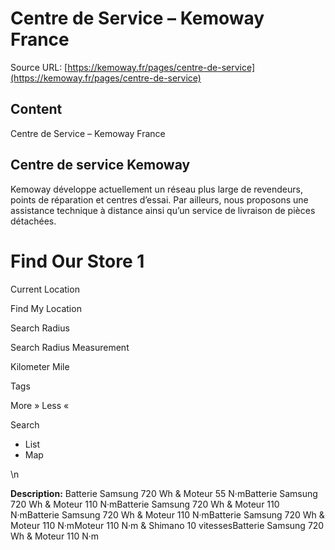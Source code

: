 # Centre de Service – Kemoway France

Source URL: [https://kemoway.fr/pages/centre-de-service](https://kemoway.fr/pages/centre-de-service)

## Content

Centre de Service – Kemoway France

## Centre de service Kemoway

Kemoway développe actuellement un réseau plus large de revendeurs, points de réparation et centres d’essai. Par ailleurs, nous proposons une assistance technique à distance ainsi qu’un service de livraison de pièces détachées.

# Find Our Store 1

Current Location

Find My Location

Search Radius

Search Radius Measurement

Kilometer
Mile

Tags

More »
Less «

Search

- List
- Map

\n


**Description:**
Batterie Samsung 720 Wh & Moteur 55 N·mBatterie Samsung 720 Wh & Moteur 110 N·mBatterie Samsung 720 Wh & Moteur 110 N·mBatterie Samsung 720 Wh & Moteur 110 N·mBatterie Samsung 720 Wh & Moteur 110 N·mMoteur 110 N·m & Shimano 10 vitessesBatterie Samsung 720 Wh & Moteur 110 N·m
